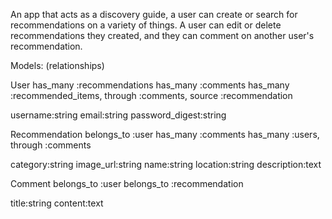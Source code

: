 An app that acts as a discovery guide, a user can create or search for recommendations on a variety of things. A user can edit or delete recommendations they created, and they can comment on another user's recommendation.

Models: (relationships)

User
  has_many :recommendations
  has_many :comments
  has_many :recommended_items, through :comments, source :recommendation

  username:string
  email:string
  password_digest:string

Recommendation
    belongs_to :user
    has_many :comments
    has_many :users, through :comments

  category:string
  image_url:string
  name:string
  location:string
  description:text

Comment
  belongs_to :user
  belongs_to :recommendation

  title:string
  content:text 

